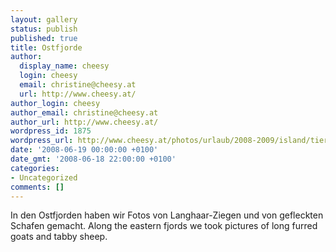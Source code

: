```yaml
---
layout: gallery
status: publish
published: true
title: Ostfjorde
author:
  display_name: cheesy
  login: cheesy
  email: christine@cheesy.at
  url: http://www.cheesy.at/
author_login: cheesy
author_email: christine@cheesy.at
author_url: http://www.cheesy.at/
wordpress_id: 1875
wordpress_url: http://www.cheesy.at/photos/urlaub/2008-2009/island/tierwelt-islands/ostfjorde/
date: '2008-06-19 00:00:00 +0100'
date_gmt: '2008-06-18 22:00:00 +0100'
categories:
- Uncategorized
comments: []
---
```

<!--:de-->In den Ostfjorden haben wir Fotos von Langhaar-Ziegen und von gefleckten Schafen gemacht.
<!--:--><!--:en-->Along the eastern fjords we took pictures of long furred goats and tabby sheep.
<!--:-->
